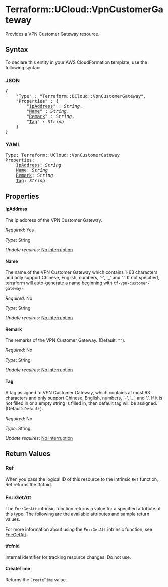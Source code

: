 # Terraform::UCloud::VpnCustomerGateway

Provides a VPN Customer Gateway resource.

## Syntax

To declare this entity in your AWS CloudFormation template, use the following syntax:

### JSON

<pre>
{
    "Type" : "Terraform::UCloud::VpnCustomerGateway",
    "Properties" : {
        "<a href="#ipaddress" title="IpAddress">IpAddress</a>" : <i>String</i>,
        "<a href="#name" title="Name">Name</a>" : <i>String</i>,
        "<a href="#remark" title="Remark">Remark</a>" : <i>String</i>,
        "<a href="#tag" title="Tag">Tag</a>" : <i>String</i>
    }
}
</pre>

### YAML

<pre>
Type: Terraform::UCloud::VpnCustomerGateway
Properties:
    <a href="#ipaddress" title="IpAddress">IpAddress</a>: <i>String</i>
    <a href="#name" title="Name">Name</a>: <i>String</i>
    <a href="#remark" title="Remark">Remark</a>: <i>String</i>
    <a href="#tag" title="Tag">Tag</a>: <i>String</i>
</pre>

## Properties

#### IpAddress

The ip address of the VPN Customer Gateway.

_Required_: Yes

_Type_: String

_Update requires_: [No interruption](https://docs.aws.amazon.com/AWSCloudFormation/latest/UserGuide/using-cfn-updating-stacks-update-behaviors.html#update-no-interrupt)

#### Name

The name of the VPN Customer Gateway which contains 1-63 characters and only support Chinese, English, numbers, '-', '_' and '.'. If not specified, terraform will auto-generate a name beginning with `tf-vpn-customer-gateway-`.

_Required_: No

_Type_: String

_Update requires_: [No interruption](https://docs.aws.amazon.com/AWSCloudFormation/latest/UserGuide/using-cfn-updating-stacks-update-behaviors.html#update-no-interrupt)

#### Remark

The remarks of the VPN Customer Gateway. (Default: `""`).

_Required_: No

_Type_: String

_Update requires_: [No interruption](https://docs.aws.amazon.com/AWSCloudFormation/latest/UserGuide/using-cfn-updating-stacks-update-behaviors.html#update-no-interrupt)

#### Tag

A tag assigned to VPN Customer Gateway, which contains at most 63 characters and only support Chinese, English, numbers, '-', '_', and '.'. If it is not filled in or a empty string is filled in, then default tag will be assigned. (Default: `Default`).

_Required_: No

_Type_: String

_Update requires_: [No interruption](https://docs.aws.amazon.com/AWSCloudFormation/latest/UserGuide/using-cfn-updating-stacks-update-behaviors.html#update-no-interrupt)

## Return Values

### Ref

When you pass the logical ID of this resource to the intrinsic `Ref` function, Ref returns the tfcfnid.

### Fn::GetAtt

The `Fn::GetAtt` intrinsic function returns a value for a specified attribute of this type. The following are the available attributes and sample return values.

For more information about using the `Fn::GetAtt` intrinsic function, see [Fn::GetAtt](https://docs.aws.amazon.com/AWSCloudFormation/latest/UserGuide/intrinsic-function-reference-getatt.html).

#### tfcfnid

Internal identifier for tracking resource changes. Do not use.

#### CreateTime

Returns the <code>CreateTime</code> value.

